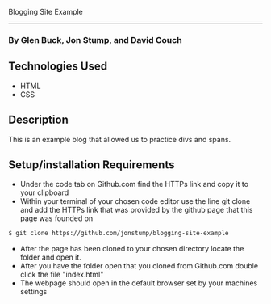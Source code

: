  Blogging Site Example 
<hr>

### By Glen Buck, Jon Stump, and David Couch

## Technologies Used
* HTML
* CSS


## Description

This is an example blog that allowed us to practice divs and spans.

## Setup/installation Requirements

* Under the code tab on Github.com find the HTTPs link and copy it to your clipboard
* Within your terminal of your chosen code editor use the line git clone and add the HTTPs link that was provided by the github page that this page was founded on
```bash
$ git clone https://github.com/jonstump/blogging-site-example
```
* After the page has been cloned to your chosen directory locate the folder and open it.
* After you have the folder open that you cloned from Github.com double click the file "index.html"
* The webpage should open in the default browser set by your machines settings
 